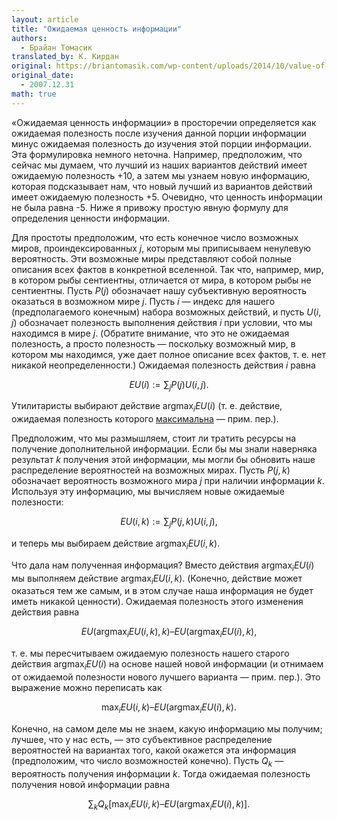 ```yaml
---
layout: article
title: "Ожидаемая ценность информации"
authors:
  - Брайан Томасик
translated_by: К. Кирдан
original: https://briantomasik.com/wp-content/uploads/2014/10/value-of-info.pdf
original_date:
  - 2007.12.31
math: true
---
```

«Ожидаемая ценность информации» в просторечии определяется как ожидаемая полезность после изучения данной порции информации минус ожидаемая полезность до изучения этой порции информации. Эта формулировка немного неточна. Например, предположим, что сейчас мы думаем, что лучший из наших вариантов действий имеет ожидаемую полезность +10, а затем мы узнаем новую информацию, которая подсказывает нам, что новый лучший из вариантов действий имеет ожидаемую полезность +5. Очевидно, что ценность информации не была равна -5. Ниже я привожу простую явную формулу для определения ценности информации.

Для простоты предположим, что есть конечное число возможных миров, проиндексированных $j$, которым мы приписываем ненулевую вероятность. Эти возможные миры представляют собой полные описания всех фактов в конкретной вселенной. Так что, например, мир, в котором рыбы сентиентны, отличается от мира, в котором рыбы не сентиентны. Пусть $P(j)$ обозначает нашу субъективную вероятность оказаться в возможном мире $j$. Пусть $i$ — индекс для нашего (предполагаемого конечным) набора возможных действий, и пусть $U(i, j)$ обозначает полезность выполнения действия $i$ при условии, что мы находимся в мире $j$. (Обратите внимание, что это не ожидаемая полезность, а просто полезность — поскольку возможный мир, в котором мы находимся, уже дает полное описание всех фактов, т. е. нет никакой неопределенности.) Ожидаемая полезность действия $i$ равна

$$EU(i) := \sum_j P(j) U(i,j).$$

Утилитаристы выбирают действие $\text{argmax}_i EU(i)$ (т. е. действие, ожидаемая полезность которого [максимальна](http://en.wikipedia.org/wiki/Arg_max) — прим. пер.).

Предположим, что мы размышляем, стоит ли тратить ресурсы на получение дополнительной информации. Если бы мы знали наверняка результат $k$ получения этой информации, мы могли бы обновить наше распределение вероятностей на возможных мирах. Пусть $P(j,k)$ обозначает вероятность возможного мира $j$ при наличии информации $k$. Используя эту информацию, мы вычисляем новые ожидаемые полезности:

$$EU(i,k) := \sum_j P(j,k) U(i,j),$$

и теперь мы выбираем действие $\text{argmax}_i EU(i,k)$.

Что дала нам полученная информация? Вместо действия $\text{argmax}_i EU(i)$ мы выполняем действие $\text{argmax}_i EU(i,k)$. (Конечно, действие может оказаться тем же самым, и в этом случае наша информация не будет иметь никакой ценности). Ожидаемая полезность этого изменения действия равна

$$EU(\text{argmax}_i EU(i,k),k) – EU(\text{argmax}_i EU(i),k),$$

т. е. мы пересчитываем ожидаемую полезность нашего старого действия $\text{argmax}_i EU(i)$ на основе нашей новой информации (и отнимаем от ожидаемой полезности нового лучшего варианта — прим. пер.). Это выражение можно переписать как

$$\max_i EU(i,k) – EU(\text{argmax}_i EU(i),k).$$

Конечно, на самом деле мы не знаем, какую информацию мы получим; лучшее, что у нас есть, — это субъективное распределение вероятностей на вариантах того, какой окажется эта информация (предположим, что число возможностей конечно). Пусть $Q_k$ — вероятность получения информации $k$. Тогда ожидаемая полезность получения новой информации равна

$$\sum_k Q_k [\max_i EU(i,k) – EU(\text{argmax}_i EU(i),k)].$$

